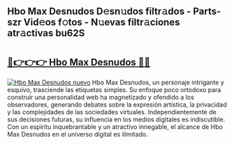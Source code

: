 ## Hbo Max Desnudos D𝚎sn𝚞dos filtr𝚊dos - Parts-szr Vid𝚎os f𝚘tos - N𝚞evas filtr𝚊ciones atr𝚊ctivas bu62S

# <h2><a href="http://mb47qu.tromn.icu/?c=Hbo+Max+Desnudos">🔗👉👉👉 Hbo Max Desnudos 🔗🔗</a></h2>

[![Hbo Max Desnudos nuevo](https://i.imgur.com/pEAQMta.gif)](http://mb47qu.tromn.icu/?c=Hbo+Max+Desnudos)
Hbo Max Desnudos, un personaje intrigante y esquivo, trasciende las etiquetas simples. Su enfoque poco ortodoxo para construir una personalidad web ha magnetizado y ofendido a los observadores, generando debates sobre la expresión artística, la privacidad y las complejidades de las sociedades virtuales. Independientemente de sus decisiones futuras, su influencia en los medios digitales es indiscutible. Con un espíritu inquebrantable y un atractivo innegable, el alcance de Hbo Max Desnudos en el universo digital es ilimitado.

